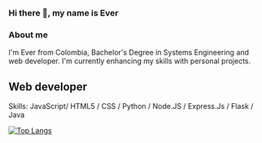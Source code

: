 ### Hi there 👋, my name is Ever

### About me
I'm Ever from Colombia, Bachelor's Degree in Systems Engineering and web developer. I'm currently enhancing my skills with personal projects.


## Web developer

Skills: JavaScript/ HTML5 / CSS / Python / Node.JS / Express.Js / Flask / Java







[![Top Langs](https://github-readme-stats.vercel.app/api/top-langs/?username=G-nava&layout=compact)](https://github.com/G-nava/github-readme-stats)
